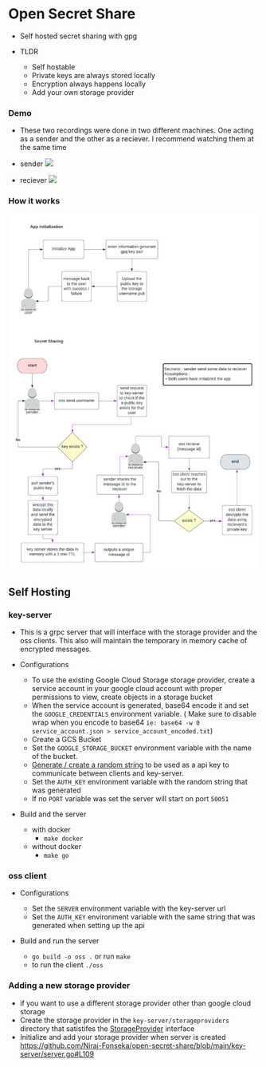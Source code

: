 # Open Secret Share 

- Self hosted secret sharing with gpg

- TLDR
    - Self hostable 
    - Private keys are always stored locally
    - Encryption always happens locally
    - Add your own storage provider

### Demo 
- These two recordings were done in two different machines. One acting as a sender and the other as a reciever. I recommend watching them at the same time
- sender
<a href="https://asciinema.org/a/520260" target="_blank"><img src="https://asciinema.org/a/520260.svg" /></a>

- reciever 
<a href="https://asciinema.org/a/I00W8DlDuSyAO8InKItwD8Bbh" target="_blank"><img src="https://asciinema.org/a/I00W8DlDuSyAO8InKItwD8Bbh.svg" /></a>

### How it works

![arch diagram](./docs/OSS.jpeg)


## Self Hosting

### key-server 

- This is a grpc server that will interface with the storage provider and the oss clients. This also will maintain the temporary in memory cache of encrypted messages.

- Configurations
    - To use the existing Google Cloud Storage storage provider, create a service account in your google cloud account with proper permissions to view, create objects in a storage bucket
    - When the service account is generated, base64 encode it and set the `GOOGLE_CREDENTIALS` environment variable. ( Make sure to disable wrap when you encode to base64 `ie: base64 -w 0 service_account.json > service_account_encoded.txt`)
    - Create a GCS Bucket
    - Set the `GOOGLE_STORAGE_BUCKET` environment variable with the name of the bucket.
    - [Generate / create a random string](https://generate-random.org/api-key-generator) to be used as a api key to communicate between clients and key-server.
    - Set the `AUTH_KEY` environment variable with the random string that was generated 
    - If no `PORT` variable was set the server will start on port `50051`

- Build and the server
    - with docker 
        - `make docker`
    - without docker 
        - `make go`

### oss client
- Configurations
    - Set the `SERVER` environment variable with the key-server url
    - Set the `AUTH_KEY` environment variable with the same string that was generated when setting up the api

- Build and run the server 
    - `go build -o oss .` or run `make`
    -  to run the client `./oss` 

### Adding a new storage provider 

- if you want to use a different storage provider other than google cloud storage
- Create the storage provider in the `key-server/storageproviders` directory that satistifes the [StorageProvider](https://github.com/Niraj-Fonseka/open-secret-share/blob/main/key-server/storageproviders/storage.go#L3) interface
- Initialize and add your storage provider when server is created https://github.com/Niraj-Fonseka/open-secret-share/blob/main/key-server/server.go#L109

